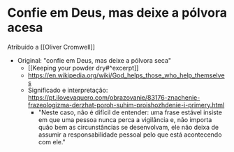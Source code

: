 # Confie em Deus, mas deixe a pólvora acesa
Atribuído a [[Oliver Cromwell]]
- Original: "confie em Deus, mas deixe a pólvora seca"
	- [[Keeping your powder dry#^excerpt]]
	- https://en.wikipedia.org/wiki/God_helps_those_who_help_themselves
	- Significado e interpretação: https://pt.ilovevaquero.com/obrazovanie/83176-znachenie-frazeologizma-derzhat-poroh-suhim-proishozhdenie-i-primery.html
		- "Neste caso, não é difícil de entender: uma frase estável insiste em que uma pessoa nunca perca a vigilância e, não importa quão bem as circunstâncias se desenvolvam, ele não deixa de assumir a responsabilidade pessoal pelo que está acontecendo com ele."